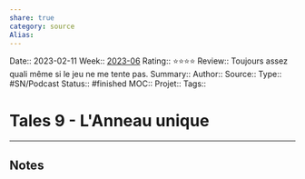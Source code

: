 ```yaml
---
share: true 
category: source
Alias:
---
```

Date:: 2023-02-11
Week:: [2023-06](2023-06.md)
Rating:: ⭐⭐⭐⭐
Review:: Toujours assez quali même si le jeu ne me tente pas.
Summary:: 
Author::
Source:: 
Type:: #SN/Podcast 
Status:: #finished 
MOC::
Projet:: 
Tags:: 

# Tales 9 - L'Anneau unique


***

## Notes

